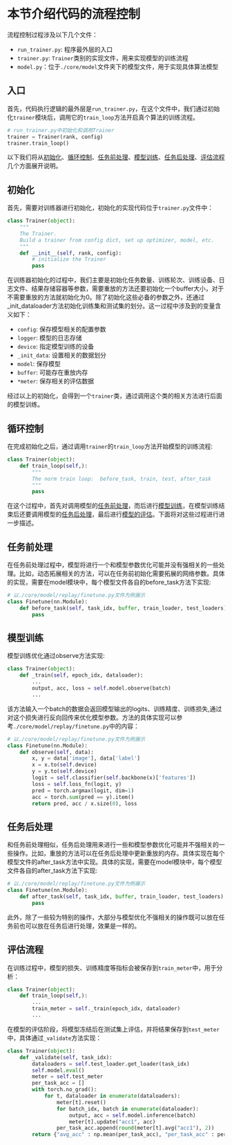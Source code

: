 # 本节介绍代码的流程控制

流程控制过程涉及以下几个文件：
- `run_trainer.py`: 程序最外层的入口
- `trainer.py`: `Trainer`类别的实现文件，用来实现模型的训练流程
- `model.py`：位于`./core/model`文件夹下的模型文件，用于实现具体算法模型

## 入口
首先，代码执行逻辑的最外层是`run_trainer.py`，在这个文件中，我们通过初始化`trainer`模块后，调用它的`train_loop`方法开启真个算法的训练流程。
```python
# run_trainer.py中初始化和调用Trainer
trainer = Trainer(rank, config)
trainer.train_loop()
```
以下我们将从[初始化](#初始化)、[循环控制](#循环控制)、[任务前处理](#任务前处理)、[模型训练](#模型训练)、[任务后处理](#任务后处理)、[评估流程](#评估流程)几个方面展开说明。

## 初始化
首先，需要对训练器进行初始化，初始化的实现代码位于`trainer.py`文件中：
```python
class Trainer(object):
    """
    The Trainer.
    Build a trainer from config dict, set up optimizer, model, etc.
    """
    def __init__(self, rank, config):
        # initialize the Trainer
        pass
```
在训练器初始化的过程中，我们主要是初始化任务数量、训练轮次、训练设备、日志文件、结果存储容器等参数，需要重放的方法还要初始化一个buffer大小，对于不需要重放的方法就初始化为0。除了初始化这些必备的参数之外，还通过_init_dataloader方法初始化训练集和测试集的划分。这一过程中涉及到的变量含义如下：
- `config`: 保存模型相关的配置参数
- `logger`: 模型的日志存储
- `device`: 指定模型训练的设备
- `_init_data`: 设置相关的数据划分
- `model`: 保存模型
- `buffer`: 可能存在重放内存
- `*meter`: 保存相关的评估数据

经过以上的初始化，会得到一个`trainer`类，通过调用这个类的相关方法进行后面的模型训练。

## 循环控制
在完成初始化之后，通过调用`trainer`的`train_loop`方法开始模型的训练流程:
```python
class Trainer(object):
    def train_loop(self,):
        """
        The norm train loop:  before_task, train, test, after_task
        """
        pass
```
在这个过程中，首先对调用模型的[任务前处理](#任务前处理)，而后进行[模型训练](#模型训练)，在模型训练结束后还要调用模型的[任务后处理](#任务后处理)，最后进行[模型的评估](#评估流程)。下面将对这些过程进行进一步描述。

## 任务前处理
在任务前处理过程中，模型将进行一个和模型参数优化可能并没有强相关的一些处理。比如，动态拓展相关的方法，可以在任务前初始化需要拓展的网络参数。具体的实现，需要在model模块中，每个模型文件各自的before_task方法下实现:
```python
# 以./core/model/replay/finetune.py文件为例展示
class Finetune(nn.Module):
    def before_task(self, task_idx, buffer, train_loader, test_loaders):
        pass
```

## 模型训练
模型训练优化通过observe方法实现:
```python
class Trainer(object):
    def _train(self, epoch_idx, dataloader):
        ...
        output, acc, loss = self.model.observe(batch)
        ...
```
该方法输入一个batch的数据会返回模型输出的logits、训练精度、训练损失,通过对这个损失进行反向回传来优化模型参数。方法的具体实现可以参考`./core/model/replay/finetune.py`中的内容：
```python
# 以./core/model/replay/finetune.py文件为例展示
class Finetune(nn.Module):
    def observe(self, data):
        x, y = data['image'], data['label']
        x = x.to(self.device)
        y = y.to(self.device)
        logit = self.classifier(self.backbone(x)['features'])    
        loss = self.loss_fn(logit, y)
        pred = torch.argmax(logit, dim=1)
        acc = torch.sum(pred == y).item()
        return pred, acc / x.size(0), loss
```
## 任务后处理
和任务前处理相似，任务后处理用来进行一些和模型参数优化可能并不强相关的一些操作。比如，重放的方法可以在任务后处理中更新重放的内存。具体实现在每个模型文件的after_task方法中实现。具体的实现，需要在model模块中，每个模型文件各自的after_task方法下实现:
```python
# 以./core/model/replay/finetune.py文件为例展示
class Finetune(nn.Module):
    def after_task(self, task_idx, buffer, train_loader, test_loaders):
        pass
```
此外，除了一些较为特别的操作，大部分与模型优化不强相关的操作既可以放在任务前也可以放在任务后进行处理，效果是一样的。

## 评估流程
在训练过程中，模型的损失、训练精度等指标会被保存到`train_meter`中，用于分析：
```python
class Trainer(object):
    def train_loop(self,):
        ...
        train_meter = self._train(epoch_idx, dataloader)
        ...
```
在模型的评估阶段，将模型冻结后在测试集上评估，并将结果保存到`test_meter`中，具体通过`_validate`方法实现：
```python
class Trainer(object):
    def _validate(self, task_idx):
        dataloaders = self.test_loader.get_loader(task_idx)
        self.model.eval()
        meter = self.test_meter
        per_task_acc = []
        with torch.no_grad():
            for t, dataloader in enumerate(dataloaders):
                meter[t].reset()
                for batch_idx, batch in enumerate(dataloader):
                    output, acc = self.model.inference(batch)
                    meter[t].update("acc1", acc)
                per_task_acc.append(round(meter[t].avg("acc1"), 2))
        return {"avg_acc" : np.mean(per_task_acc), "per_task_acc" : per_task_acc}
```